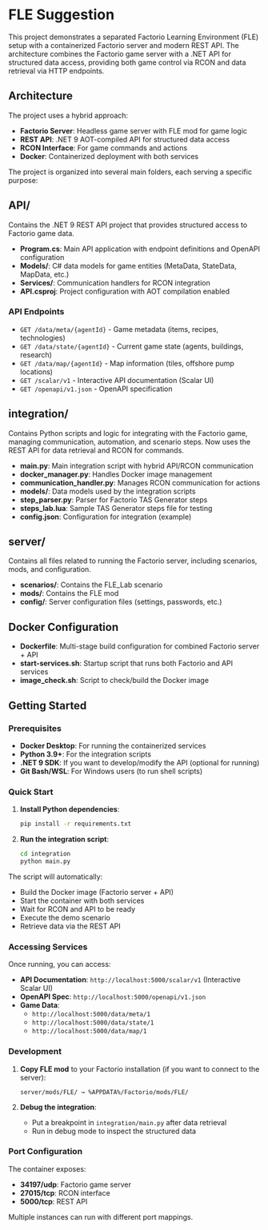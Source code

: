 # FLE Suggestion
This project demonstrates a separated Factorio Learning Environment (FLE) setup with a containerized Factorio server and modern REST API. The architecture combines the Factorio game server with a .NET API for structured data access, providing both game control via RCON and data retrieval via HTTP endpoints.

## Architecture

The project uses a hybrid approach:
- **Factorio Server**: Headless game server with FLE mod for game logic
- **REST API**: .NET 9 AOT-compiled API for structured data access  
- **RCON Interface**: For game commands and actions
- **Docker**: Containerized deployment with both services

The project is organized into several main folders, each serving a specific purpose:

## API/
Contains the .NET 9 REST API project that provides structured access to Factorio game data.

- **Program.cs**: Main API application with endpoint definitions and OpenAPI configuration
- **Models/**: C# data models for game entities (MetaData, StateData, MapData, etc.)
- **Services/**: Communication handlers for RCON integration
- **API.csproj**: Project configuration with AOT compilation enabled

### API Endpoints
- `GET /data/meta/{agentId}` - Game metadata (items, recipes, technologies)
- `GET /data/state/{agentId}` - Current game state (agents, buildings, research)
- `GET /data/map/{agentId}` - Map information (tiles, offshore pump locations)
- `GET /scalar/v1` - Interactive API documentation (Scalar UI)
- `GET /openapi/v1.json` - OpenAPI specification

## integration/
Contains Python scripts and logic for integrating with the Factorio game, managing communication, automation, and scenario steps. Now uses the REST API for data retrieval and RCON for commands.

- **main.py**: Main integration script with hybrid API/RCON communication
- **docker_manager.py**: Handles Docker image management
- **communication_handler.py**: Manages RCON communication for actions
- **models/**: Data models used by the integration scripts
- **step_parser.py**: Parser for Factorio TAS Generator steps
- **steps_lab.lua**: Sample TAS Generator steps file for testing
- **config.json**: Configuration for integration (example)

## server/
Contains all files related to running the Factorio server, including scenarios, mods, and configuration.

- **scenarios/**: Contains the FLE_Lab scenario
- **mods/**: Contains the FLE mod  
- **config/**: Server configuration files (settings, passwords, etc.)

## Docker Configuration
- **Dockerfile**: Multi-stage build configuration for combined Factorio server + API
- **start-services.sh**: Startup script that runs both Factorio and API services
- **image_check.sh**: Script to check/build the Docker image


## Getting Started

### Prerequisites
- **Docker Desktop**: For running the containerized services
- **Python 3.9+**: For the integration scripts
- **.NET 9 SDK**: If you want to develop/modify the API (optional for running)
- **Git Bash/WSL**: For Windows users (to run shell scripts)

### Quick Start
1. **Install Python dependencies**:
   ```bash
   pip install -r requirements.txt
   ```

2. **Run the integration script**:
   ```bash
   cd integration
   python main.py
   ```

The script will automatically:
- Build the Docker image (Factorio server + API)
- Start the container with both services
- Wait for RCON and API to be ready
- Execute the demo scenario
- Retrieve data via the REST API

### Accessing Services
Once running, you can access:
- **API Documentation**: `http://localhost:5000/scalar/v1` (Interactive Scalar UI)
- **OpenAPI Spec**: `http://localhost:5000/openapi/v1.json`
- **Game Data**: 
  - `http://localhost:5000/data/meta/1`
  - `http://localhost:5000/data/state/1`  
  - `http://localhost:5000/data/map/1`

### Development
1. **Copy FLE mod** to your Factorio installation (if you want to connect to the server):
   ```
   server/mods/FLE/ → %APPDATA%/Factorio/mods/FLE/
   ```

2. **Debug the integration**:
   - Put a breakpoint in `integration/main.py` after data retrieval
   - Run in debug mode to inspect the structured data

### Port Configuration
The container exposes:
- **34197/udp**: Factorio game server
- **27015/tcp**: RCON interface  
- **5000/tcp**: REST API

Multiple instances can run with different port mappings.